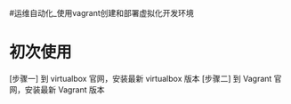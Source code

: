 #运维自动化_使用vagrant创建和部署虚拟化开发环境
# 初次使用
[步骤一]
到 virtualbox 官网，安装最新 virtualbox 版本
[步骤二]
到 Vagrant 官网，安装最新 Vagrant 版本


